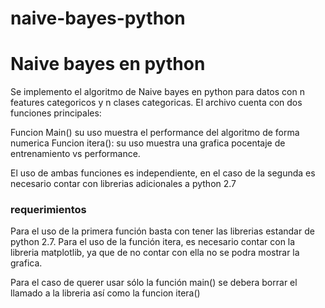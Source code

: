 # naive-bayes-python
<h1>Naive bayes en python</h1>
Se implemento el algoritmo de Naive bayes en python para datos con n features categoricos y n clases categoricas.
El archivo cuenta con dos funciones principales:

Funcion Main() su uso muestra el performance del algoritmo de forma numerica
Funcion itera(): su uso muestra una grafica pocentaje de entrenamiento vs performance.

El uso de ambas funciones es independiente, en el caso de la segunda es necesario contar con librerias adicionales a python 2.7

<h3>requerimientos</h3>
Para el uso de la primera función basta con tener las librerias estandar de python 2.7.
Para el uso de la función itera, es necesario contar con la libreria matplotlib, ya que de no contar con ella no se podra mostrar la grafica.

Para el caso de querer usar sólo la función main() se debera borrar el llamado a la libreria así como la funcion itera()
